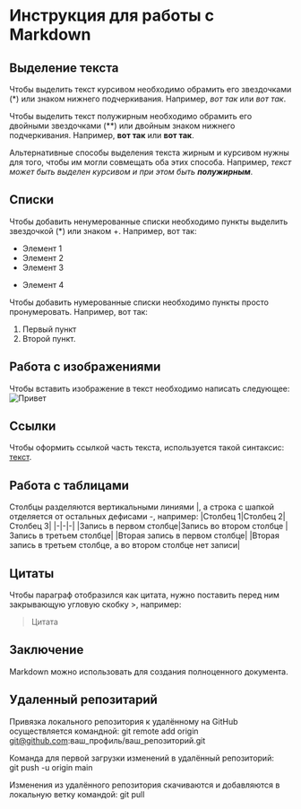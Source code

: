 # Инструкция для работы с Markdown

## Выделение текста

Чтобы выделить текст курсивом необходимо обрамить его звездочками (*) или знаком нижнего подчеркивания. Например, *вот так* или _вот так_.

Чтобы выделить текст полужирным необходимо обрамить его двойными звездочками (**) или двойным знаком нижнего подчеркивания. Например, **вот так** или __вот так__.

Альтернативные способы выделения текста жирным и курсивом нужны для того, чтобы им могли совмещать оба этих способа. Например, _текст может быть выделен курсивом и при этом быть **полужирным**_.

## Списки


Чтобы добавить ненумерованные списки необходимо пункты выделить звездочкой (*) или знаком +. Например, вот так:
* Элемент 1
* Элемент 2
* Элемент 3
+ Элемент 4

Чтобы добавить нумерованные списки необходимо пункты просто пронумеровать. Например, вот так:
1. Первый пункт
2. Второй пункт.

## Работа с изображениями

Чтобы вставить изображение в текст необходимо написать следующее:
![Привет](cat.webp)

## Ссылки
Чтобы оформить ссылкой часть текста, используется такой синтаксис: [текст](ссылка).

## Работа с таблицами
Столбцы разделяются вертикальными линиями |, а строка с шапкой отделяется от остальных дефисами -, например:
|Столбец 1|Столбец 2|Столбец 3|
|-|-|-|
|Запись в первом столбце|Запись во втором столбце |Запись в третьем столбце|
|Вторая запись в первом столбце| |Вторая запись в третьем столбце, а во втором столбце нет записи|

## Цитаты
Чтобы параграф отобразился как цитата, нужно поставить перед ним закрывающую угловую скобку >, например:
> Цитата

## Заключение
Markdown можно использовать для создания полноценного документа.

## Удаленный репозитарий
Привязка локального репозитория к удалённому на GitHub осуществляется командной:
git remote add origin git@github.com:ваш_профиль/ваш_репозиторий.git

Команда для первой загрузки изменений в удалённый репозиторий:  
git push -u origin main

Изменения из удалённого репозитория скачиваются и добавляются в локальную ветку командой:
git pull


